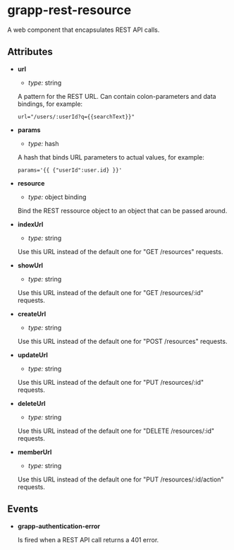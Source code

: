 grapp-rest-resource
===================

A web component that encapsulates REST API calls.

Attributes
----------

  * **url**

    - *type:* string

    A pattern for the REST URL. Can contain colon-parameters and data bindings, for example:

    `url="/users/:userId?q={{searchText}}"`

  * **params**

    - *type:* hash

    A hash that binds URL parameters to actual values, for example:

    `params='{{ {"userId":user.id} }}'`

  * **resource**

    - *type:* object binding

    Bind the REST ressource object to an object that can be passed around.

  * **indexUrl**

    - *type:* string

    Use this URL instead of the default one for "GET /resources" requests.

  * **showUrl**

    - *type:* string

    Use this URL instead of the default one for "GET /resources/:id" requests.

  * **createUrl**

    - *type:* string

    Use this URL instead of the default one for "POST /resources" requests.

  * **updateUrl**

    - *type:* string

    Use this URL instead of the default one for "PUT /resources/:id" requests.

  * **deleteUrl**

    - *type:* string

    Use this URL instead of the default one for "DELETE /resources/:id" requests.

  * **memberUrl**

    - *type:* string

    Use this URL instead of the default one for "PUT /resources/:id/action" requests.


Events
------

  * **grapp-authentication-error**

    Is fired when a REST API call returns a 401 error.
